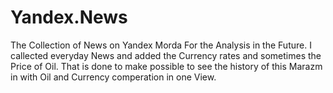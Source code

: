 # Yandex.News
The Collection of News on Yandex Morda
For the Analysis in the Future.
I callected everyday News and added the Currency rates and sometimes the Price of Oil.
That is done to make possible to see the history of this Marazm in with Oil and Currency comperation in one View.
